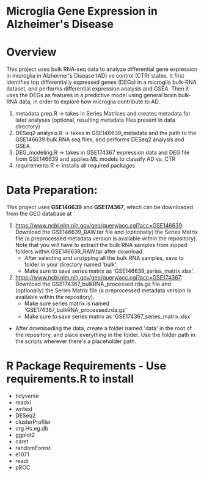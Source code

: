 # Microglia Gene Expression in Alzheimer's Disease
# Overview
This project uses bulk RNA-seq data to analyze differential gene expression in microglia in Alzheimer's Disease (AD) vs control (CTR) states. It first identifies top differentially expressed genes (DEGs) in a microglia bulk-RNA dataset, and performs differential expression analysis and GSEA. Then it uses the DEGs as features in a predictive model using general brain bulk-RNA data, in order to explore how microglia contribute to AD.

1. metadata prep.R -> takes in Series Matrices and creates metadata for later analyses (optional, resulting metadata files present in data directory)
2. DESeq2 analysis.R -> takes in GSE146639_metadata and the path to the GSE146639 bulk RNA seq files, and performs DESeq2 analysis and GSEA
3. DEG_modeling.R -> takes in GSE174367 expression data and DEG file from GSE146639 and applies ML models to classify AD vs. CTR
4. requirements.R <- installs all required packages

# Data Preparation:
This project uses **GSE146639** and **GSE174367**, which can be downloaded from the GEO database at 
1. https://www.ncbi.nlm.nih.gov/geo/query/acc.cgi?acc=GSE146639:
   Download the GSE146639_RAW.tar file and (optionally) the Series Matrix file (a preprocessed metadata version is available within the repository). Note that you will have to extract the bulk RNA samples from zipped folders within GSE146639_RAW.tar after download.
   - After selecting and unzipping all the bulk RNA samples, save to folder in your directory named 'bulk'.
   - Make sure to save series matrix as 'GSE146639_series_matrix.xlsx'.
2.  https://www.ncbi.nlm.nih.gov/geo/query/acc.cgi?acc=GSE174367:
   Download the GSE174367_bulkRNA_processed.rda.gz file and (optionally) the Series Matrix file (a preprocessed metadata version is available within the repository).
    - Make sure series matrix is named 'GSE174367_bulkRNA_processed.rda.gz'
    - Make sure to save series matrix as 'GSE174367_series_matrix.xlsx'
- After downloading the data, create a folder named 'data' in the root of the repository, and place everything in the folder. Use the folder path in the scripts wherever there's a placeholder path.

# R Package Requirements - Use requirements.R to install
- tidyverse
- readxl
- writexl
- DESeq2
- clusterProfiler
- org.Hs.eg.db
- ggplot2
- caret
- randomForest
- e1071
- readr
- pROC





   
